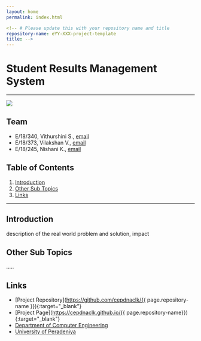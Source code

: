 ```yaml
---
layout: home
permalink: index.html

<!-- # Please update this with your repository name and title
repository-name: eYY-XXX-project-template
title: -->
---
```


[comment]: # "This is the standard layout for the project, but you can clean this and use your own template"

# Student Results Management System

---

<p>
 <kbd><img src="https://mobilemarketingwatch.com/wp-content/uploads/2016/09/banner_bg-1500x928-1132x670.jpg"></kbd>
</p>


## Team
-  E/18/340, Vithurshini S., [email](mailto:name@email.com)
-  E/18/373, Vilakshan V., [email](mailto:name@email.com)
-  E/18/245, Nishani K., [email](mailto:name@email.com)

## Table of Contents
1. [Introduction](#introduction)
2. [Other Sub Topics](#other-sub-topics)
3. [Links](#links)

---

## Introduction

 description of the real world problem and solution, impact

## Other Sub Topics

.....

## Links

- [Project Repository](https://github.com/cepdnaclk/{{ page.repository-name }}){:target="_blank"}
- [Project Page](https://cepdnaclk.github.io/{{ page.repository-name}}){:target="_blank"}
- [Department of Computer Engineering](http://www.ce.pdn.ac.lk/)
- [University of Peradeniya](https://eng.pdn.ac.lk/)


[//]: # (Please refer this to learn more about Markdown syntax)
[//]: # (https://github.com/adam-p/markdown-here/wiki/Markdown-Cheatsheet)
